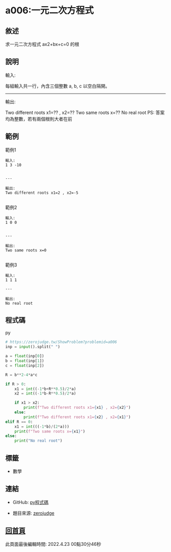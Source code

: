# a006:一元二次方程式

## 敘述

求一元二次方程式 ax2+bx+c=0 的根


## 說明

輸入:

每組輸入共一行，內含三個整數 a, b, c 以空白隔開。

---

輸出:

Two different roots x1=?? , x2=??
Two same roots x=??
No real root
PS: 答案均為整數，若有兩個根則大者在前

## 範例
範例1

```
輸入:
1 3 -10

---

輸出:
Two different roots x1=2 , x2=-5

```
範例2

```
輸入:
1 0 0

---

輸出:
Two same roots x=0

```
範例3

```
輸入:
1 1 1

---

輸出:
No real root

```

## 程式碼
py

```py
﻿# https://zerojudge.tw/ShowProblem?problemid=a006
inp = input().split(" ")

a = float(inp[0])
b = float(inp[1])
c = float(inp[2])

R = b**2-4*a*c

if R > 0:
    x1 = int((-1*b+R**0.5)/2*a)
    x2 = int((-1*b-R**0.5)/2*a)

    if x1 > x2:
        print(f"Two different roots x1={x1} , x2={x2}")
    else:
        print(f"Two different roots x1={x2} , x2={x1}")
elif R == 0:
    x1 = int(((-1*b)/(2*a)))
    print(f"Two same roots x={x1}")
else:
    print("No real root")

```

## 標籤
- 數學


## 連結
- GitHub: [py程式碼](https://github.com/henryleecode23/solve_record/blob/main/zerojudge/a006/main.py)


- 題目來源: [zerojudge](https://zerojudge.tw/ShowProblem?problemid=a006)

## [回首頁](https://henryleecode23.github.io/solve_record/)

此頁面最後編輯時間: 2022.4.23 00點30分46秒
